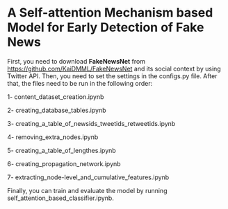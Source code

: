 # A Self-attention Mechanism based Model for Early Detection of Fake News

First, you need to download <strong>FakeNewsNet</strong> from https://github.com/KaiDMML/FakeNewsNet and 
its social context by using Twitter API. Then, you need to set the settings in the configs.py file. 
After that, the files need to be run in the following order:

1- content_dataset_creation.ipynb

2- creating_database_tables.ipynb

3- creating_a_table_of_newsids_tweetids_retweetids.ipynb

4- removing_extra_nodes.ipynb

5- creating_a_table_of_lengthes.ipynb

6- creating_propagation_network.ipynb

7- extracting_node-level_and_cumulative_features.ipynb



Finally, you can train and evaluate the model by running self_attention_based_classifier.ipynb.
